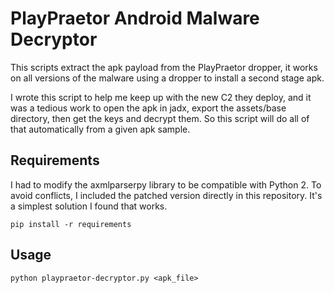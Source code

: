 # PlayPraetor Android Malware Decryptor

This scripts extract the apk payload from the PlayPraetor dropper, it works on all versions of the malware using a dropper to install a second stage apk.

I wrote this script to help me keep up with the new C2 they deploy, and it was a tedious work to open the apk in jadx, export the assets/base directory, then get the keys and decrypt them. So this script will do all of that automatically from a given apk sample.


## Requirements

I had to modify the axmlparserpy library to be compatible with Python 2. To avoid conflicts, I included the patched version directly in this repository. It's a simplest solution I found that works.

```
pip install -r requirements
```

## Usage 

```
python playpraetor-decryptor.py <apk_file>
```
